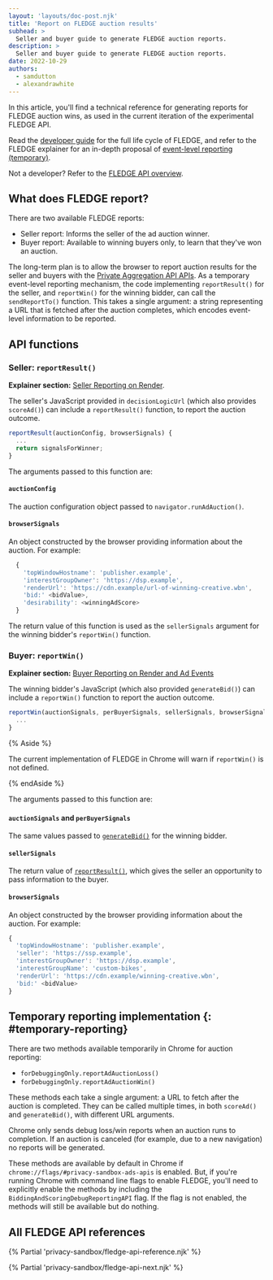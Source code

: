 ```yaml
---
layout: 'layouts/doc-post.njk'
title: 'Report on FLEDGE auction results'
subhead: >
  Seller and buyer guide to generate FLEDGE auction reports.
description: >
  Seller and buyer guide to generate FLEDGE auction reports.
date: 2022-10-29
authors:
  - samdutton
  - alexandrawhite
---
```


In this article, you'll find a technical reference for generating reports for
FLEDGE auction wins, as used in the current iteration of the experimental
FLEDGE API.

Read the [developer guide](/docs/privacy-sandbox/fledge-api) for the full life
cycle of FLEDGE, and refer to the FLEDGE explainer for an in-depth proposal of
[event-level reporting (temporary)](https://github.com/WICG/turtledove/blob/main/FLEDGE.md#5-event-level-reporting-for-now).

Not a developer? Refer to the [FLEDGE API overview](/docs/privacy-sandbox/fledge).

## What does FLEDGE report?

There are two available FLEDGE reports:

* Seller report: Informs the seller of the ad auction winner.
* Buyer report: Available to winning buyers only, to learn that they've won an auction.

The long-term plan is to allow the browser to report auction results for the
seller and buyers with the [Private Aggregation API APIs](/docs/privacy-sandbox/private-aggregation).
As a temporary event-level reporting mechanism, the code implementing
`reportResult()` for the seller, and `reportWin()` for the winning bidder, can
call the `sendReportTo()` function. This takes a single argument: a string
representing a URL that is fetched after the auction completes, which encodes
event-level information to be reported.

## API functions

### Seller: `reportResult()` 

**Explainer section:** [Seller Reporting on Render](https://github.com/WICG/turtledove/blob/main/FLEDGE.md#51-seller-reporting-on-render).

The seller's JavaScript provided in `decisionLogicUrl` (which also provides
`scoreAd()`) can include a `reportResult()` function, to report the auction
outcome.

```javascript
reportResult(auctionConfig, browserSignals) {
  ...
  return signalsForWinner;
}
```

The arguments passed to this function are:

#### `auctionConfig`

The auction configuration object passed to `navigator.runAdAuction()`.

#### `browserSignals`

An object constructed by the browser providing information about the auction.
For example:

```javascript
  {
    'topWindowHostname': 'publisher.example',
    'interestGroupOwner': 'https://dsp.example',
    'renderUrl': 'https://cdn.example/url-of-winning-creative.wbn',
    'bid:' <bidValue>,
    'desirability': <winningAdScore>
  }
```

The return value of this function is used as the `sellerSignals` argument for
the winning bidder's `reportWin()` function.

### Buyer: `reportWin()`

**Explainer section:** [Buyer Reporting on Render and Ad Events](https://github.com/WICG/turtledove/blob/main/FLEDGE.md#52-buyer-reporting-on-render-and-ad-events)

The winning bidder's JavaScript (which also provided `generateBid()`) can
include a `reportWin()` function to report the auction outcome.

```javascript
reportWin(auctionSignals, perBuyerSignals, sellerSignals, browserSignals) {
  ...
}
```

{% Aside %}

The current implementation of FLEDGE in Chrome will warn if `reportWin()` is
not defined.

{% endAside %}

The arguments passed to this function are:

#### `auctionSignals` and `perBuyerSignals`

The same values passed to [`generateBid()`](#generatebid) for the winning
bidder.

#### `sellerSignals`

The return value of [`reportResult()`](#reportresult), which gives the seller an
opportunity to pass information to the buyer.

#### `browserSignals`

An object constructed by the browser providing information about the auction.
For example:

```javascript
{
  'topWindowHostname': 'publisher.example',
  'seller': 'https://ssp.example',
  'interestGroupOwner': 'https://dsp.example',
  'interestGroupName': 'custom-bikes',
  'renderUrl': 'https://cdn.example/winning-creative.wbn',
  'bid:' <bidValue>
}
```


## Temporary reporting implementation {: #temporary-reporting}

There are two methods available temporarily in Chrome for auction reporting:

* `forDebuggingOnly.reportAdAuctionLoss()`
* `forDebuggingOnly.reportAdAuctionWin()`

These methods each take a single argument: a URL to fetch after the auction is
completed. They can be called multiple times, in both `scoreAd()` and
`generateBid()`, with different URL arguments.

Chrome only sends debug loss/win reports when an auction runs to completion. If
an auction is canceled (for example, due to a new navigation) no reports will
be generated.

These methods are available by default in Chrome if
`chrome://flags/#privacy-sandbox-ads-apis` is enabled. But, if you're running
Chrome with command line flags to enable FLEDGE, you'll need to
explicitly enable the methods by including the
`BiddingAndScoringDebugReportingAPI` flag. If the flag is not enabled, the
methods will still be available but do nothing.

## All FLEDGE API references

{% Partial 'privacy-sandbox/fledge-api-reference.njk' %}

{% Partial 'privacy-sandbox/fledge-api-next.njk' %}